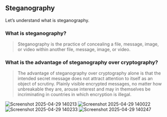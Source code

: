 ## Steganography

Let’s understand what is steganography.

### What is steganography?

> Steganography is the practice of concealing a file, message, image, or video within another file, message, image, or video.

### What is the advantage of steganography over cryptography?
> The advantage of steganography over cryptography alone is that the intended secret message does not attract attention to itself as an object of scrutiny. Plainly visible encrypted messages, no matter how unbreakable they are, arouse interest and may in themselves be incriminating in countries in which encryption is illegal.

![Screenshot 2025-04-29 140213](https://github.com/user-attachments/assets/45cc2563-aec5-4a49-94bf-527ebdca0ab9)
![Screenshot 2025-04-29 140022](https://github.com/user-attachments/assets/b899766f-6f8f-4bfa-b628-516eec5153a5)
![Screenshot 2025-04-29 140233](https://github.com/user-attachments/assets/b1fdc9a1-abcd-4f2e-ae47-12016adf2369)
![Screenshot 2025-04-29 140247](https://github.com/user-attachments/assets/51dbd55d-38a4-4564-abe6-8b3354029f01)

